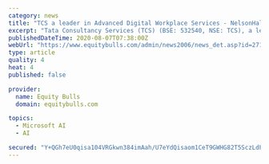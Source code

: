 ```yaml
---
category: news
title: "TCS a leader in Advanced Digital Workplace Services - NelsonHall"
excerpt: "Tata Consultancy Services (TCS) (BSE: 532540, NSE: TCS), a leading global IT services, consulting and business solutions organisation, has been recognised as a Leader in the NelsonHall NEAT for Advanced Digital Workplace Services,"
publishedDateTime: 2020-08-07T07:38:00Z
webUrl: "https://www.equitybulls.com/admin/news2006/news_det.asp?id=271716"
type: article
quality: 4
heat: 4
published: false

provider:
  name: Equity Bulls
  domain: equitybulls.com

topics:
  - Microsoft AI
  - AI

secured: "Y+QGh7eU0qisa104VRGkwn384imAah/U7eYdQisaom1CeT9GWHG82T5SczLdPDjOs+dUYO7LDJ5fUxRQX/SqnV32Nn6McaZ6ydFPPtiHiFqBEG0U+zguIYYwJ+UUnq6G1s0SXCTMChgdmHhmVXbv/9BAPK0duSBl3b58cp9v9sxXWBrh3vGe8zRZsQXgaCGJDS6Tzstr13gl2S+ffqk+4gRQraTvytr+b9ZB+GJtPzvHWYi7qmgIdDRC9clTRwhTyPLjCUhr7m/QN4I6VkYjT+1UMQXSJWIWJpG8YOHEKBgmlPedolq45j6he+QiRQQ0Jz/WwvvKVNp7Yxa5aPMWNw==;pIU3alcnF40c+JFbhdTfBQ=="
---
```


